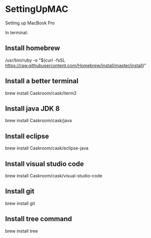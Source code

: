 # SettingUpMAC
Setting up MacBook Pro


In terminal:


## Install homebrew
/usr/bin/ruby -e "$(curl -fsSL https://raw.githubusercontent.com/Homebrew/install/master/install)"


## Install a better terminal
brew install Caskroom/cask/iterm2 


## Install java JDK 8
brew install Caskroom/cask/java


## Install eclipse
brew install Caskroom/cask/eclipse-java


## Install visual studio code
brew install Caskroom/cask/visual-studio-code


## Install git
brew install git


## Install tree command
brew install tree

